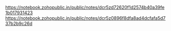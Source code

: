 https://notebook.zohopublic.in/public/notes/dcr5zd72620f1d2574b40a39fe1b017931423
https://notebook.zohopublic.in/public/notes/dcr5z0896f8dfa8ad4dcfafa5d737b2b9c26d


